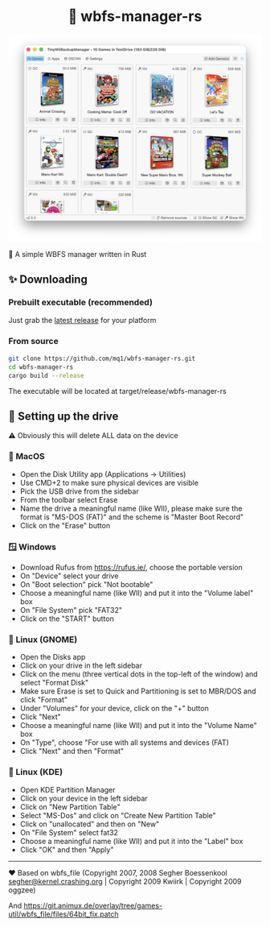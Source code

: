 <h1 align="center">🦀 wbfs-manager-rs</h1>

<img alt="screenshot" src="screenshot.png">

🔧 A simple WBFS manager written in Rust

## ✨ Downloading

### Prebuilt executable (recommended)

Just grab the [latest release](https://github.com/mq1/wbfs-manager-rs/releases/latest) for your platform

### From source

```sh
git clone https://github.com/mq1/wbfs-manager-rs.git
cd wbfs-manager-rs
cargo build --release
```

The executable will be located at target/release/wbfs-manager-rs

## 💾 Setting up the drive

⚠️ Obviously this will delete ALL data on the device

### 🍏 MacOS

- Open the Disk Utility app (Applications -> Utilities)
- Use CMD+2 to make sure physical devices are visible
- Pick the USB drive from the sidebar
- From the toolbar select Erase
- Name the drive a meaningful name (like WII), please make sure the format is "MS-DOS (FAT)" and the scheme is "Master Boot Record"
- Click on the "Erase" button

### 🪟 Windows

- Download Rufus from https://rufus.ie/, choose the portable version
- On "Device" select your drive
- On "Boot selection" pick "Not bootable"
- Choose a meaningful name (like WII) and put it into the "Volume label" box
- On "File System" pick "FAT32"
- Click on the "START" button

### 🐧 Linux (GNOME)

- Open the Disks app
- Click on your drive in the left sidebar
- Click on the menu (three vertical dots in the top-left of the window) and select "Format Disk"
- Make sure Erase is set to Quick and Partitioning is set to MBR/DOS and click "Format"
- Under "Volumes" for your device, click on the "+" button
- Click "Next"
- Choose a meaningful name (like WII) and put it into the "Volume Name" box
- On "Type", choose "For use with all systems and devices (FAT)
- Click "Next" and then "Format"

### 🐧 Linux (KDE)

- Open KDE Partition Manager
- Click on your device in the left sidebar
- Click on "New Partition Table"
- Select "MS-Dos" and click on "Create New Partition Table"
- Click on "unallocated" and then on "New"
- On "File System" select fat32
- Choose a meaningful name (like WII) and put it into the "Label" box
- Click "OK" and then "Apply"

---

❤️ Based on wbfs_file (Copyright 2007, 2008 Segher Boessenkool <segher@kernel.crashing.org> | Copyright 2009 Kwiirk | Copyright 2009 oggzee)

And https://git.animux.de/overlay/tree/games-util/wbfs_file/files/64bit_fix.patch
